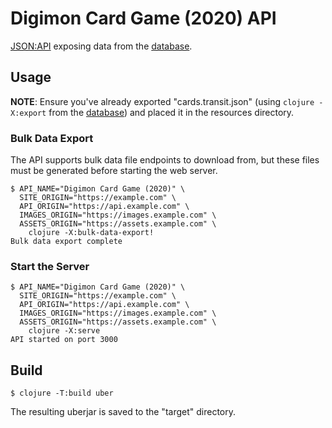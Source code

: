 # Digimon Card Game (2020) API

[JSON:API](https://jsonapi.org) exposing data from the [database](/db).

## Usage

**NOTE**: Ensure you've already exported "cards.transit.json" (using `clojure -X:export` from the [database](/db)) and placed it in the resources directory.

### Bulk Data Export

The API supports bulk data file endpoints to download from, but these files must be generated before starting the web server.

```
$ API_NAME="Digimon Card Game (2020)" \
  SITE_ORIGIN="https://example.com" \
  API_ORIGIN="https://api.example.com" \
  IMAGES_ORIGIN="https://images.example.com" \
  ASSETS_ORIGIN="https://assets.example.com" \
    clojure -X:bulk-data-export!
Bulk data export complete
```

### Start the Server

```
$ API_NAME="Digimon Card Game (2020)" \
  SITE_ORIGIN="https://example.com" \
  API_ORIGIN="https://api.example.com" \
  IMAGES_ORIGIN="https://images.example.com" \
  ASSETS_ORIGIN="https://assets.example.com" \
    clojure -X:serve
API started on port 3000
```

## Build

```
$ clojure -T:build uber
```

The resulting uberjar is saved to the "target" directory.
